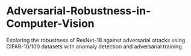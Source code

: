 # Adversarial-Robustness-in-Computer-Vision
Exploring the robustness of ResNet-18 against adversarial attacks using CIFAR-10/100 datasets with anomaly detection and adversarial training.

